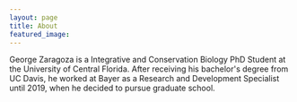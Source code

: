 ```yaml
---
layout: page
title: About
featured_image: 
---
```


George Zaragoza is a Integrative and Conservation Biology PhD Student at the University of Central Florida. After receiving his bachelor's degree from UC Davis, he worked at Bayer as a Research and Development Specialist until 2019, when he decided to pursue graduate school.
